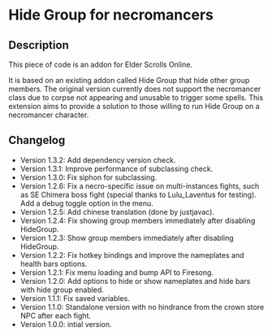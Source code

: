 # Hide Group for necromancers

## Description

This piece of code is an addon for Elder Scrolls Online.

It is based on an existing addon called Hide Group that hide other group members.
The original version currently does not support the necromancer class due to corpse not appearing and unusable to trigger some spells.
This extension aims to provide a solution to those willing to run Hide Group on a necromancer character.

## Changelog

* Version 1.3.2: Add dependency version check.
* Version 1.3.1: Improve performance of subclassing check.
* Version 1.3.0: Fix siphon for subclassing.
* Version 1.2.6: Fix a necro-specific issue on multi-instances fights, such as SE Chimera boss fight (special thanks to Lulu_Laventus for testing). Add a debug toggle option in the menu.
* Version 1.2.5: Add chinese translation (done by justjavac).
* Version 1.2.4: Fix showing group members immediately after disabling HideGroup.
* Version 1.2.3: Show group members immediately after disabling HideGroup.
* Version 1.2.2: Fix hotkey bindings and improve the nameplates and health bars options. 
* Version 1.2.1: Fix menu loading and bump API to Firesong.
* Version 1.2.0: Add options to hide or show nameplates and hide bars with hide group enabled. 
* Version 1.1.1: Fix saved variables.
* Version 1.1.0: Standalone version with no hindrance from the crown store NPC after each fight.
* Version 1.0.0: intial version. 